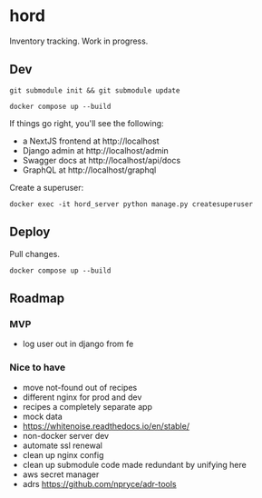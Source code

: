# hord

Inventory tracking. Work in progress.

## Dev

`git submodule init && git submodule update`

`docker compose up --build`

If things go right, you'll see the following:

- a NextJS frontend at http://localhost
- Django admin at http://localhost/admin
- Swagger docs at http://localhost/api/docs
- GraphQL at http://localhost/graphql

Create a superuser:

`docker exec -it hord_server python manage.py createsuperuser`

## Deploy

Pull changes.

`docker compose up --build`

## Roadmap

### MVP

- log user out in django from fe

### Nice to have

- move not-found out of recipes
- different nginx for prod and dev
- recipes a completely separate app
- mock data
- https://whitenoise.readthedocs.io/en/stable/
- non-docker server dev
- automate ssl renewal
- clean up nginx config
- clean up submodule code made redundant by unifying here
- aws secret manager
- adrs https://github.com/npryce/adr-tools
